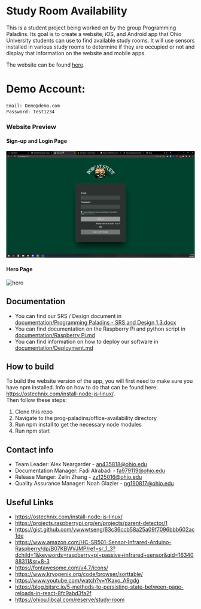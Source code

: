# Study Room Availability

This is a student project being worked on by the group Programming Paladins. Its goal is to create a website, iOS, and Android app that Ohio University students can use to find available study rooms. It will use sensors installed in various study rooms to determine if they are occupied or not and display that information on the website and mobile apps.

The website can be found [here](http://bobcatstudy.net).

# Demo Account:
```
Email: Demo@demo.com  
Password: Test1234
```

### Website Preview

#### Sign-up and Login Page
![login](./Images/Login.gif)

#### Hero Page
![hero](./Images/Hero.gif)

## Documentation

* You can find our SRS / Design document in [documentation/Programming Paladins - SRS and Design 1.3.docx](documentation/Programming%20Paladins%20-%20SRS%20and%20Design%201.3.docx)
* You can find documentation on the Raspberry Pi and python script in [documentation/Raspberry Pi.md](documentation/Raspberry%20Pi.md)
* You can find information on how to deploy our software in [documentation/Deployment.md](documentation/Deployment.md)

## How to build

To build the website version of the app, you will first need to make sure you have npm installed. Info on how to do that can be found here: https://ostechnix.com/install-node-js-linux/. <br>
Then follow these steps:

1. Clone this repo
2. Navigate to the prog-paladins/office-availability directory
3. Run npm install to get the necessary node modules
4. Run npm start

## Contact info

* Team Leader:               Alex Neargarder - an435818@ohio.edu
* Documentation Manager:     Fadi Alrabadi - fa979119@ohio.edu
* Release Manger:            Zelin Zhang - zz125016@ohio.edu
* Quality Assurance Manager: Noah Glazier - ng190817@ohio.edu

## Useful Links

* https://ostechnix.com/install-node-js-linux/
* https://projects.raspberrypi.org/en/projects/parent-detector/1
* https://gist.github.com/ywwwtseng/63c36ccb58a25a09f7096bbb602ac1de
* https://www.amazon.com/HC-SR501-Sensor-Infrared-Arduino-Raspberry/dp/B07KBWVJMP/ref=sr_1_3?dchild=1&keywords=raspberry+pi+passive+infrared+sensor&qid=1634088311&sr=8-3
* https://fontawesome.com/v4.7/icons/
* https://www.kryogenix.org/code/browser/sorttable/
* https://www.youtube.com/watch?v=YKaxo_A9gdg
* https://blog.bitsrc.io/5-methods-to-persisting-state-between-page-reloads-in-react-8fc9abd3fa2f
* https://ohiou.libcal.com/reserve/study-room



